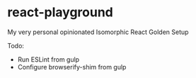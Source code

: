 react-playground
================

My very personal opinionated Isomorphic React Golden Setup

Todo:
- Run ESLint from gulp
- Configure browserify-shim from gulp
